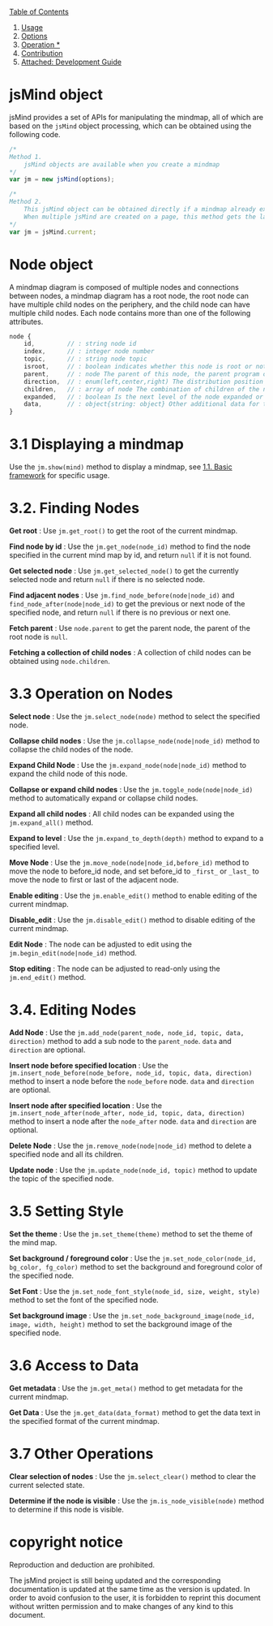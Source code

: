 [Table of Contents](index.md)

1. [Usage](1.usage.md)
2. [Options](2.options.md)
3. [Operation *](3.operation.md)
4. [Contribution](4.contribution.md)
5. [Attached: Development Guide](5.development.md)


jsMind object
===

jsMind provides a set of APIs for manipulating the mindmap, all of which are based on the `jsMind` object processing, which can be obtained using the following code.

```javascript
/*
Method 1.
    jsMind objects are available when you create a mindmap
*/
var jm = new jsMind(options);

/*
Method 2.
    This jsMind object can be obtained directly if a mindmap already exists on the current page
    When multiple jsMind are created on a page, this method gets the last object created
*/
var jm = jsMind.current;
```

Node object
===

A mindmap diagram is composed of multiple nodes and connections between nodes, a mindmap diagram has a root node, the root node can have multiple child nodes on the periphery, and the child node can have multiple child nodes. Each node contains more than one of the following attributes.

```javascript
node {
    id,         // : string node id
    index,      // : integer node number
    topic,      // : string node topic
    isroot,     // : boolean indicates whether this node is root or not
    parent,     // : node The parent of this node, the parent program of the root node is null, but please do not judge whether this node is the root node based on this property.
    direction,  // : enum(left,center,right) The distribution position of the node
    children,   // : array of node The combination of children of the node
    expanded,   // : boolean Is the next level of the node expanded or not
    data,       // : object{string: object} Other additional data for this node
}
```

3.1 Displaying a mindmap
===

Use the `jm.show(mind)` method to display a mindmap, see [1.1. Basic framework](1.usage.md) for specific usage.

3.2. Finding Nodes
===

**Get root** : Use `jm.get_root()` to get the root of the current mindmap.

**Find node by id** : Use the `jm.get_node(node_id)` method to find the node specified in the current mind map by id, and return `null` if it is not found.

**Get selected node** : Use `jm.get_selected_node()` to get the currently selected node and return `null` if there is no selected node.

**Find adjacent nodes** : Use `jm.find_node_before(node|node_id)` and `find_node_after(node|node_id)` to get the previous or next node of the specified node, and return `null` if there is no previous or next one.

**Fetch parent** : Use `node.parent` to get the parent node, the parent of the root node is `null`.

**Fetching a collection of child nodes** : A collection of child nodes can be obtained using `node.children`.

3.3 Operation on Nodes
===

**Select node** : Use the `jm.select_node(node)` method to select the specified node.

**Collapse child nodes** : Use the `jm.collapse_node(node|node_id)` method to collapse the child nodes of the node.

**Expand Child Node** : Use the `jm.expand_node(node|node_id)` method to expand the child node of this node.

**Collapse or expand child nodes** : Use the `jm.toggle_node(node|node_id)` method to automatically expand or collapse child nodes.

**Expand all child nodes** : All child nodes can be expanded using the `jm.expand_all()` method.

**Expand to level** : Use the `jm.expand_to_depth(depth)` method to expand to a specified level.

**Move Node** : Use the `jm.move_node(node|node_id,before_id)` method to move the node to before_id node, and set before_id to `_first_` or `_last_` to move the node to first or last of the adjacent node. 

**Enable editing** : Use the `jm.enable_edit()` method to enable editing of the current mindmap.

**Disable_edit** : Use the `jm.disable_edit()` method to disable editing of the current mindmap.

**Edit Node** : The node can be adjusted to edit using the `jm.begin_edit(node|node_id)` method.

**Stop editing** : The node can be adjusted to read-only using the `jm.end_edit()` method.


3.4. Editing Nodes
===

**Add Node** : Use the `jm.add_node(parent_node, node_id, topic, data, direction)` method to add a sub node to the `parent_node`. `data` and `direction` are optional.

**Insert node before specified location** : Use the `jm.insert_node_before(node_before, node_id, topic, data, direction)` method to insert a node before the `node_before` node. `data` and `direction` are optional.

**Insert node after specified location** : Use the `jm.insert_node_after(node_after, node_id, topic, data, direction)` method to insert a node after the `node_after` node. `data` and `direction` are optional.

**Delete Node** : Use the `jm.remove_node(node|node_id)` method to delete a specified node and all its children.

**Update node** : Use the `jm.update_node(node_id, topic)` method to update the topic of the specified node.


3.5 Setting Style
===

**Set the theme** : Use the `jm.set_theme(theme)` method to set the theme of the mind map.

**Set background / foreground color** : Use the `jm.set_node_color(node_id, bg_color, fg_color)` method to set the background and foreground color of the specified node.

**Set Font** : Use the `jm.set_node_font_style(node_id, size, weight, style)` method to set the font of the specified node.

**Set background image** : Use the `jm.set_node_background_image(node_id, image, width, height)` method to set the background image of the specified node.

3.6 Access to Data
===

**Get metadata** : Use the `jm.get_meta()` method to get metadata for the current mindmap.

**Get Data** : Use the `jm.get_data(data_format)` method to get the data text in the specified format of the current mindmap.

3.7 Other Operations
===

**Clear selection of nodes** : Use the `jm.select_clear()` method to clear the current selected state.

**Determine if the node is visible** : Use the `jm.is_node_visible(node)` method to determine if this node is visible.

copyright notice
===

Reproduction and deduction are prohibited.

The jsMind project is still being updated and the corresponding documentation is updated at the same time as the version is updated. In order to avoid confusion to the user, it is forbidden to reprint this document without written permission and to make changes of any kind to this document.
